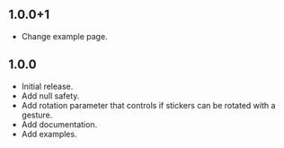 ## 1.0.0+1

* Change example page.

## 1.0.0

* Initial release.
* Add null safety.
* Add rotation parameter that controls if stickers can be rotated with a gesture.
* Add documentation.
* Add examples.
